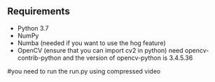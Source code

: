 
## Requirements
- Python 3.7
- NumPy
- Numba (needed if you want to use the hog feature)
- OpenCV (ensure that you can import cv2 in python) need opencv-contrib-python and the version of opencv-python is 3.4.5.36

#you need to run the run.py using compressed video
